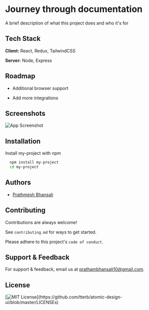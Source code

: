 
# Journey through documentation

A brief description of what this project does and who it's for


## Tech Stack

**Client:** React, Redux, TailwindCSS

**Server:** Node, Express

  
## Roadmap

- Additional browser support

- Add more integrations

  
## Screenshots

![App Screenshot](https://via.placeholder.com/468x300?text=App+Screenshot+Here)

  
## Installation 

Install my-project with npm

```bash 
  npm install my-project
  cd my-project
```
    
## Authors

- [Prathmesh Bhansali](https://www.github.com/pratham-10)

  
## Contributing

Contributions are always welcome!

See `contributing.md` for ways to get started.

Please adhere to this project's `code of conduct`.

  
## Support & Feedback

For support & feedback, email us at prathambhansali10@gmail.com.

  
## License

[![MIT License](https://img.shields.io/apm/l/atomic-design-ui.svg?)](https://github.com/tterb/atomic-design-ui/blob/master/LICENSEs)

  